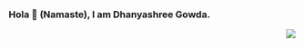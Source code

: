 ### Hola 👋 (Namaste), I am Dhanyashree Gowda.
<img src="/Users/dhanyashreegowda/Downloads/WhatsApp Image 2022-02-06 at 2.49.32 PM.jpeg.jpg" align="right">


<!--
**Dhanyashree03/Dhanyashree03** is a ✨ _special_ ✨ repository because its `README.md` (this file) appears on your GitHub profile.

Here are some ideas to get you started:

- 🔭 I’m currently working on ...
- 🌱 I’m currently learning ...
- 👯 I’m looking to collaborate on ...
- 🤔 I’m looking for help with ...
- 💬 Ask me about ...
- 📫 How to reach me: ...
- 😄 Pronouns: ...
- ⚡ Fun fact: ...
-->
